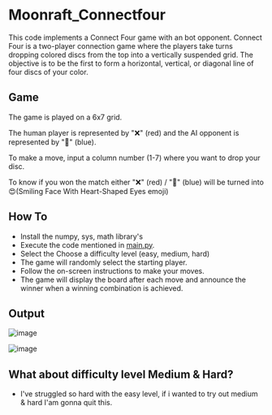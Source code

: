 
# Moonraft_Connectfour

This code implements a Connect Four game with an bot opponent. Connect Four is a two-player connection game where the players take turns dropping colored discs from the top into a vertically suspended grid. The objective is to be the first to form a horizontal, vertical, or diagonal line of four discs of your color.



## Game

The game is played on a 6x7 grid. 

The human player is represented by "❌" (red) and the AI opponent is represented by "🔵" (blue). 

To make a move, input a column number (1-7) where you want to drop your disc.

To know if you won the match either "❌" (red) /  "🔵" (blue) will be turned into 😍(Smiling Face With Heart-Shaped Eyes emoji)

## How To

 - Install the numpy, sys, math library's
 - Execute the code mentioned in [main.py](https://github.com/ENG19CS0366-Charan/Moonraft_Connectfour/blob/main/main.py).
 - Select the Choose a difficulty level (easy, medium, hard)
 - The game will randomly select the starting player.
 - Follow the on-screen instructions to make your moves.
 - The game will display the board after each move and announce the winner when a winning combination is achieved.





## Output

![image](https://github.com/ENG19CS0366-Charan/Moonraft_Connectfour/assets/76121422/f7f3e0d2-6c3c-4087-9ace-8d25c8ec7d85)

![image](https://github.com/ENG19CS0366-Charan/Moonraft_Connectfour/assets/76121422/3268b8b8-ebcb-43d5-bd03-2362498d594b)


## What about difficulty level Medium & Hard?
- I've struggled so hard with the easy level, if i wanted to try out medium & hard I'am gonna quit this.




